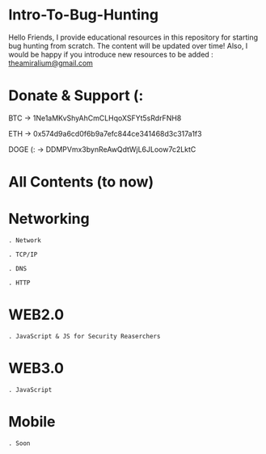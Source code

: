 # Intro-To-Bug-Hunting
Hello Friends, I provide educational resources in this repository for starting bug hunting from scratch. The content will be updated over time! Also, I would be happy if you introduce new resources to be added : theamiralium@gmail.com 
# Donate & Support (:
  BTC -> 1Ne1aMKvShyAhCmCLHqoXSFYt5sRdrFNH8

  ETH -> 0x574d9a6cd0f6b9a7efc844ce341468d3c317a1f3

  DOGE (: -> DDMPVmx3bynReAwQdtWjL6JLoow7c2LktC
# All Contents (to now)
  # Networking
    . Network
    
    . TCP/IP
    
    . DNS
    
    . HTTP
  # WEB2.0
    . JavaScript & JS for Security Reaserchers
  # WEB3.0
    . JavaScript
  # Mobile
    . Soon
